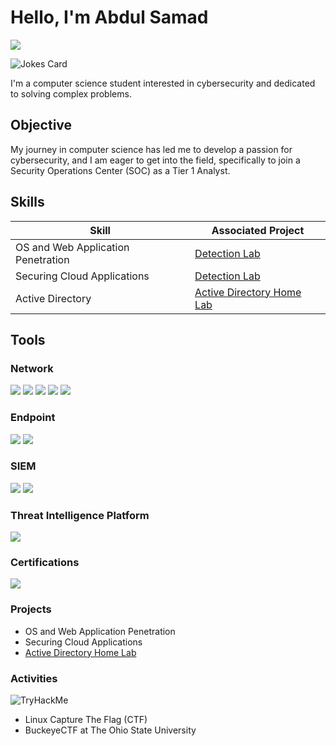 # Hello, I'm Abdul Samad
<a href="https://www.linkedin.com/in/abdul-samad200/"><img src="https://img.shields.io/badge/-LinkedIn-0072b1?&style=for-the-badge&logo=linkedin&logoColor=white" /></a>

![Jokes Card](https://readme-jokes.vercel.app/api?hideBorder)


I'm a computer science student interested in cybersecurity and dedicated to solving complex problems.

## Objective
My journey in computer science has led me to develop a passion for cybersecurity, and I am eager to get into the field, specifically to join a Security Operations Center (SOC) 
as a Tier 1 Analyst.

## Skills

| Skill                                         | Associated Project         |
|-----------------------------------------------|----------------------------|
| OS and Web Application Penetration            | <a href="https://google.com">Detection Lab</a>|
| Securing Cloud Applications                   | <a href="https://google.com">Detection Lab</a>|
| Active Directory                              | <a href="https://github.com/MahmoudFroukh/Active-Directory-Home-Lab/tree/main"> Active Directory Home Lab</a> |

## Tools

### Network
<div>
    <img src="https://img.shields.io/badge/-Wireshark-1679A7?&style=for-the-badge&logo=Wireshark&logoColor=white" />
    <img src="https://img.shields.io/badge/-TShark-0A2C42?&style=for-the-badge&logo=Wireshark&logoColor=white" />
    <img src="https://img.shields.io/badge/-Zeek-777BB4?&style=for-the-badge&logo=Zeek&logoColor=white" />
    <img src="https://img.shields.io/badge/-Snort-FF69B4?style=for-the-badge&logo=Snort&logoColor=white" />
    <img src="https://img.shields.io/badge/-Network%20Miner-FFCC00?&style=for-the-badge&logo=NetworkMiner&logoColor=black" />
</div>

### Endpoint
<div>
    <img src="https://img.shields.io/badge/-Microsoft_Defender_for_Endpoint-00A4EF?&style=for-the-badge&logo=Microsoft&logoColor=white" />
    <img src="https://img.shields.io/badge/-Velociraptor-4B275F?&style=for-the-badge&logo=Velociraptor&logoColor=white" />
</div>

### SIEM
<div>
    <img src="https://img.shields.io/badge/-Splunk-000000?&style=for-the-badge&logo=Splunk&logoColor=white" />
    <img src="https://img.shields.io/badge/-Elastic-005571?&style=for-the-badge&logo=Elastic&logoColor=white" />
</div>

### Threat Intelligence Platform
<div>
    <img src="https://img.shields.io/badge/-OpenCTI-1E90FF?&style=for-the-badge&logo=OpenCTI&logoColor=white" />
</div>

### Certifications

<img src="https://img.shields.io/badge/-ISC2%20Certified%20in%20Cybersecurity-00A400?&style=for-the-badge&logo=ISC2&logoColor=white" />

### Projects

- OS and Web Application Penetration
- Securing Cloud Applications
- <a href="https://github.com/MahmoudFroukh/Active-Directory-Home-Lab/tree/main"> Active Directory Home Lab</a>

### Activities

<img src="https://tryhackme-badges.s3.amazonaws.com/Moe2318.png?style=flat&cache-control=no-cache" alt="TryHackMe">

- Linux Capture The Flag (CTF)
- BuckeyeCTF at The Ohio State University
